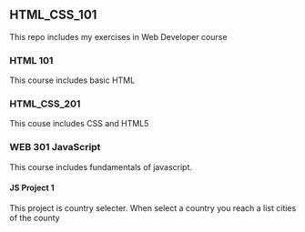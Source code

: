 ## HTML_CSS_101

This repo includes my exercises in Web Developer course

### HTML 101
This course includes basic HTML

### HTML_CSS_201
This couse includes CSS and HTML5

### WEB 301 JavaScript
This course includes fundamentals of javascript.

#### JS Project 1
This project is country selecter. When select a country you reach a list cities of the county